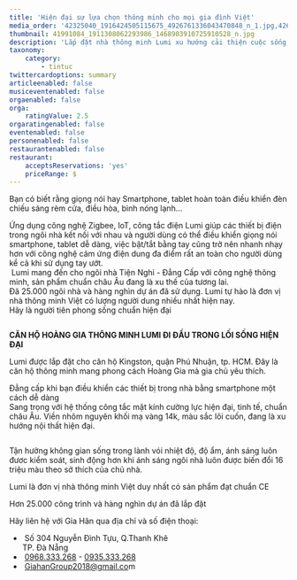 ```yaml
---
title: 'Hiện đại sự lựa chọn thông minh cho mọi gia đình Việt'
media_order: '42325040_1916424505115675_4926761336043470848_n_1.jpg,42638814_1922524327839026_5104873513844473856_n.jpg,Aiau_khian_chiau_sAng_thAng_minh_2.png,41991084_1911308062293986_1468903910725910528_n.jpg'
thumbnail: 41991084_1911308062293986_1468903910725910528_n.jpg
description: 'Lắp đặt nhà thông minh Lumi xu hướng cải thiện cuộc sống, sư lựa chọn thông minh cho người việt'
taxonomy:
    category:
        - tintuc
twittercardoptions: summary
articleenabled: false
musiceventenabled: false
orgaenabled: false
orga:
    ratingValue: 2.5
orgaratingenabled: false
eventenabled: false
personenabled: false
restaurantenabled: false
restaurant:
    acceptsReservations: 'yes'
    priceRange: $
---
```


<p>Bạn c&oacute; biết rằng giọng n&oacute;i hay Smartphone, tablet ho&agrave;n to&agrave;n điều khiển đ&egrave;n chiếu s&aacute;ng r&egrave;m cửa, điều h&ograve;a, b&igrave;nh n&oacute;ng lạnh...</p>
<p>Ứng dụng c&ocirc;ng nghệ Zigbee, loT, c&ocirc;ng tắc điện Lumi gi&uacute;p c&aacute;c thiết bị điện trong ng&ocirc;i nh&agrave; kết nối với nhau v&agrave; người d&ugrave;ng c&oacute; thể điều khiển giọng n&oacute;i smartphone, tablet dễ d&agrave;ng, việc bật/tắt bằng tay cũng trở n&ecirc;n nhanh nhạy hơn với c&ocirc;ng nghệ cảm ứng điện dung đa điểm rất an to&agrave;n cho người d&ugrave;ng kể cả khi sử dụng tay ướt.<br />&nbsp;Lumi mang đến cho ng&ocirc;i nh&agrave; Tiện Nghi - Đẳng Cấp với c&ocirc;ng nghệ th&ocirc;ng minh, sản phẩm chuẩn ch&acirc;u &Acirc;u đang l&agrave; xu thế của tương lai.<span class="text_exposed_show"><br />Đ&atilde; 25.000 ng&ocirc;i nh&agrave; v&agrave; h&agrave;ng ngh&igrave;n dự &aacute;n đ&atilde; sử dụng. Lumi tự h&agrave;o l&agrave; đơn vị nh&agrave; th&ocirc;ng minh Việt c&oacute; lượng người dung nhiều nhất hiện nay.<br />H&atilde;y l&agrave; người ti&ecirc;n phong sống chuẩn hiện đại<br /></span></p>
<p><img src="/giahan/tin-tuc/hien-dai-su-lua-chon-thong-minh-cho-moi-gia-dinh-viet/Aiau_khian_chiau_sAng_thAng_minh_2.png" alt="" /></p>
<p><span class="text_exposed_show"><strong>CĂN HỘ HO&Agrave;NG GIA TH&Ocirc;NG MINH LUMI ĐI ĐẦU TRONG LỐI SỐNG HIỆN ĐẠI</strong></span></p>
<p><span class="text_exposed_show"><img src="/giahan/tin-tuc/hien-dai-su-lua-chon-thong-minh-cho-moi-gia-dinh-viet/42638814_1922524327839026_5104873513844473856_n.jpg" alt="" /><br />Lumi được lắp đặt cho căn hộ Kingston, quận Ph&uacute; Nhuận, tp. HCM. Đ&acirc;y l&agrave; căn hộ th&ocirc;ng minh mang phong c&aacute;ch Ho&agrave;ng Gia m&agrave; gia chủ y&ecirc;u th&iacute;ch.</span></p>
<p><span class="text_exposed_show">Đẳng cấp khi bạn điều khiển c&aacute;c thiết bị trong nh&agrave; bằng smartphone một c&aacute;ch dễ d&agrave;ng<br />Sang trọng với hệ thống c&ocirc;ng tắc mặt k&iacute;nh cường lực hiện đại, tinh tế, chuẩn ch&acirc;u &Acirc;u. Viền nh&ocirc;m nguy&ecirc;n khối mạ v&agrave;ng 14k, m&agrave;u sắc l&ocirc;i cuốn, đang l&agrave; xu hướng nội thất hiện đại.<br /></span></p>
<p><img src="/giahan/tin-tuc/hien-dai-su-lua-chon-thong-minh-cho-moi-gia-dinh-viet/42325040_1916424505115675_4926761336043470848_n_1.jpg" alt="" /></p>
<p>Tận hưởng kh&ocirc;ng gian sống trong l&agrave;nh v&oacute;i nhiệt độ, độ ẩm, &aacute;nh s&aacute;ng lu&ocirc;n đươc kiểm so&aacute;t, sinh động hơn khi &aacute;nh s&aacute;ng ng&ocirc;i nh&agrave; lu&ocirc;n được biến đổi 16 triệu m&agrave;u theo sở th&iacute;ch của chủ nh&agrave;.</p>
<p>Lumi l&agrave; đơn vị nh&agrave; th&ocirc;ng minh Việt duy nhất c&oacute; sản phẩm đạt chuẩn CE</p>
<p>Hơn 25.000 c&ocirc;ng tr&igrave;nh v&agrave; h&agrave;ng ngh&igrave;n dự &aacute;n đ&atilde; lắp đặt</p>
<p><span class="text_exposed_show">H&atilde;y li&ecirc;n hệ với Gia H&acirc;n qua địa chỉ v&agrave; số điện thoại:</span></p>
<ul>
<li>&nbsp;<span class="foo-detail foo-address">Số 304 Nguyễn Đ&igrave;nh Tựu, Q.Thanh Kh&ecirc;&nbsp;<br />TP. Đ&agrave; Nẵng</span></li>
<li>&nbsp;<span class="foo-detail"><a href="tel:0968333268">0968.333.268</a>&nbsp;-&nbsp;<a href="tel:0935333268">0935.333.268</a></span></li>
<li>&nbsp;<span class="foo-detail"><a href="mailto:GiahanGroup2018@gmail.com">GiahanGroup2018@gmail.co</a>m</span></li>
</ul>